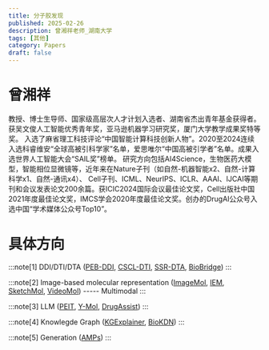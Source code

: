 ```yaml
---
title: 分子胶发现
published: 2025-02-26
description: 曾湘祥老师_湖南大学
tags: [其他]
category: Papers
draft: false
---
```


# 曾湘祥

教授、博士生导师、国家级高层次人才计划入选者、湖南省杰出青年基金获得者。获吴文俊人工智能优秀青年奖，亚马逊机器学习研究奖，厦门大学教学成果奖特等奖。
入选了麻省理工科技评论“中国智能计算科技创新人物”。2020至2024连续入选科睿维安“全球高被引科学家”名单，爱思唯尔“中国高被引学者”名单。成果入选世界人工智能大会“SAIL奖”榜单。
研究方向包括AI4Science，生物医药大模型，智能相位显微镜等，近年来在Nature子刊（如自然-机器智能x2、自然-计算科学x1、自然-通讯x4）、
Cell子刊、ICML、NeurIPS、ICLR、AAAI、IJCAI等期刊和会议发表论文200余篇。获ICIC2024国际会议最佳论文奖，Cell出版社中国2021年度最佳论文奖，IMCS学会2020年度最佳论文奖。创办的DrugAI公众号入选中国“学术媒体公众号Top10”。

# 具体方向

:::note[1]
DDI/DTI/DTA ([PEB-DDI](https://doi.org/10.1109/jbhi.2023.3335402), 
[CSCL-DTI](https://doi.org/10.1109/bibm62325.2024.10821786), 
[SSR-DTA](https://doi.org/10.1016/j.artmed.2024.102983), 
[BioBridge](https://arxiv.org/abs/2501.16391))
:::

:::note[2]
Image-based molecular representation ([ImageMol](https://doi.org/10.1038/s42256-022-00557-6), 
[IEM](https://doi.org/10.24963/ijcai.2024/675), 
[SketchMol](https://doi.org/10.1038/s42256-025-00982-3), 
[VideoMol](https://doi.org/10.1038/s41467-024-53742-z)) ----- Multimodal
:::

:::note[3]
LLM ([PEIT](https://arxiv.org/abs/2412.18084), 
[Y-Mol](https://arxiv.org/abs/2410.11550), 
[DrugAssist](https://doi.org/10.1093/bib/bbae693))
:::

:::note[4]
Knowlegde Graph ([KGExplainer](https://arxiv.org/abs/2404.03893), 
[BioKDN](https://ieeexplore.ieee.org/document/10706014))
:::

:::note[5]
Generation ([AMPs](https://arxiv.org/abs/2405.00753))
:::

